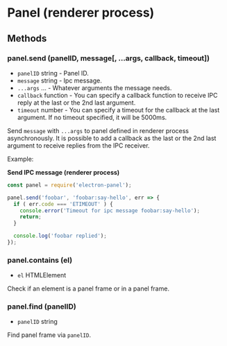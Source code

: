 # Panel (renderer process)

## Methods

### panel.send (panelID, message[, ...args, callback, timeout])

 - `panelID` string - Panel ID.
 - `message` string - Ipc message.
 - `...args` ... - Whatever arguments the message needs.
 - `callback` function - You can specify a callback function to receive IPC reply at the last or the 2nd last argument.
 - `timeout` number - You can specify a timeout for the callback at the last argument. If no timeout specified, it will be 5000ms.

Send `message` with `...args` to panel defined in renderer process asynchronously. It is possible to add a callback as the last or the 2nd last argument to receive replies from the IPC receiver.

Example:

**Send IPC message (renderer process)**

```javascript
const panel = require('electron-panel');

panel.send('foobar', 'foobar:say-hello', err => {
  if ( err.code === 'ETIMEOUT' ) {
    console.error('Timeout for ipc message foobar:say-hello');
    return;
  }

  console.log('foobar replied');
});
```

### panel.contains (el)

 - `el` HTMLElement

Check if an element is a panel frame or in a panel frame.

### panel.find (panelID)

 - `panelID` string

Find panel frame via `panelID`.
